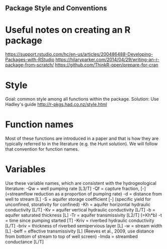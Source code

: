 ## Package Style and Conventions

# Useful notes on creating an R package
https://support.rstudio.com/hc/en-us/articles/200486488-Developing-Packages-with-RStudio
https://hilaryparker.com/2014/04/29/writing-an-r-package-from-scratch/
https://github.com/ThinkR-open/prepare-for-cran

# Style
Goal: common style among all functions within the package. 
Solution: Use Hadley's guide http://r-pkgs.had.co.nz/style.html

# Function names
Most of these functions are introduced in a paper and that is how they are typically
referred to in the literature (e.g. the Hunt solution). We will follow that convention
for function names.

# Variables
Use these variable names, which are consistent with the hydrogeological literature:
-Qw   = well pumping rate [L3/T]
-Qf   = capture fraction, [-] (=streamflow reduction as a proportion of pumping rate)
-d    = distance from well to stream [L]
-S    = aquifer storage coefficient [-] (specific yield for unconfined, storativity for confined)
-Kh   = aquifer horizontal hydraulic conductivity [L/T]
-Kv   = aquifer vertical hydraulic conductivity [L/T]
-b    = aquifer saturated thickness [L]
-Tr   = aquifer transmissivity [L2/T] (=Kh*b)
-t    = time since pumping started [T]
-Kriv = riverbed hydraulic conductivity [L/T]
-briv = thickness of riverbed semipervious layer [L]
-w    = stream width [L]
-beff = effective transmissivity [L] (Reeves et al., 2009, use distance from bottom of stream to top of well screen)
-lmda = streambed conductance [L/T]
